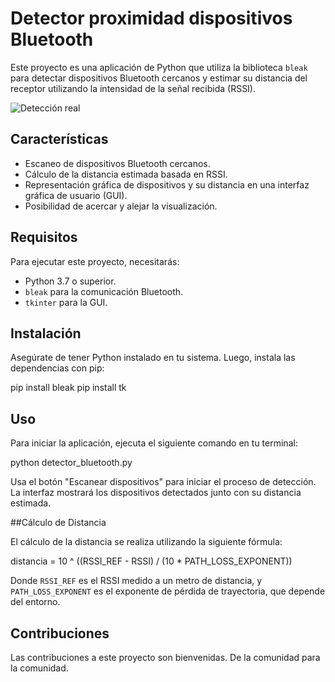 # Detector proximidad dispositivos Bluetooth

Este proyecto es una aplicación de Python que utiliza la biblioteca `bleak` para detectar dispositivos Bluetooth cercanos y estimar su distancia del receptor utilizando la intensidad de la señal recibida (RSSI).

![Detección real](https://blog.masalladelfirewall.com/wp-content/uploads/2023/12/Deteccion-bluetooth-cercanos-1024x551.png)

## Características

- Escaneo de dispositivos Bluetooth cercanos.
- Cálculo de la distancia estimada basada en RSSI.
- Representación gráfica de dispositivos y su distancia en una interfaz gráfica de usuario (GUI).
- Posibilidad de acercar y alejar la visualización.

## Requisitos

Para ejecutar este proyecto, necesitarás:

- Python 3.7 o superior.
- `bleak` para la comunicación Bluetooth.
- `tkinter` para la GUI.

## Instalación

Asegúrate de tener Python instalado en tu sistema. Luego, instala las dependencias con pip:

pip install bleak
pip install tk

## Uso

Para iniciar la aplicación, ejecuta el siguiente comando en tu terminal:

python detector_bluetooth.py

Usa el botón "Escanear dispositivos" para iniciar el proceso de detección. La interfaz mostrará los dispositivos detectados junto con su distancia estimada.

##Cálculo de Distancia

El cálculo de la distancia se realiza utilizando la siguiente fórmula:

distancia = 10 ^ ((RSSI_REF - RSSI) / (10 * PATH_LOSS_EXPONENT))

Donde `RSSI_REF` es el RSSI medido a un metro de distancia, y `PATH_LOSS_EXPONENT` es el exponente de pérdida de trayectoria, que depende del entorno.

## Contribuciones

Las contribuciones a este proyecto son bienvenidas. De la comunidad para la comunidad.
